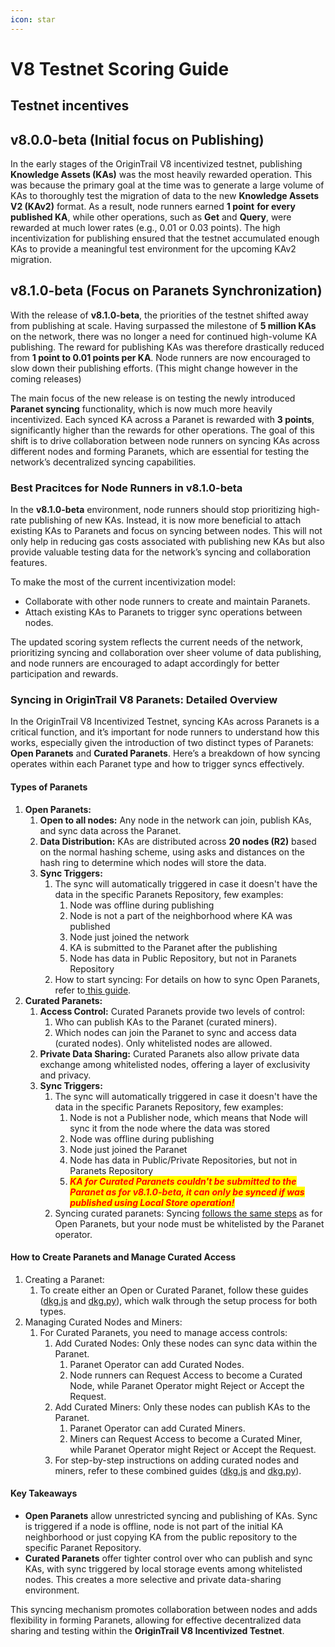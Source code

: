 ```yaml
---
icon: star
---
```


# V8 Testnet Scoring Guide

## Testnet incentives

## v8.0.0-beta (Initial focus on Publishing)

In the early stages of the OriginTrail V8 incentivized testnet, publishing **Knowledge Assets (KAs)** was the most heavily rewarded operation. This was because the primary goal at the time was to generate a large volume of KAs to thoroughly test the migration of data to the new **Knowledge Assets V2 (KAv2)** format. As a result, node runners earned **1 point** **for every published KA**, while other operations, such as **Get** and **Query**, were rewarded at much lower rates (e.g., 0.01 or 0.03 points). The high incentivization for publishing ensured that the testnet accumulated enough KAs to provide a meaningful test environment for the upcoming KAv2 migration.

## v8.1.0-beta (Focus on Paranets Synchronization)

With the release of **v8.1.0-beta**, the priorities of the testnet shifted away from publishing at scale. Having surpassed the milestone of **5 million KAs** on the network, there was no longer a need for continued high-volume KA publishing. The reward for publishing KAs was therefore drastically reduced from **1 point to 0.01 points per KA**. Node runners are now encouraged to slow down their publishing efforts. (This might change however in the coming releases)

The main focus of the new release is on testing the newly introduced **Paranet syncing** functionality, which is now much more heavily incentivized. Each synced KA across a Paranet is rewarded with **3 points**, significantly higher than the rewards for other operations. The goal of this shift is to drive collaboration between node runners on syncing KAs across different nodes and forming Paranets, which are essential for testing the network’s decentralized syncing capabilities.

### Best Pracitces for Node Runners in v8.1.0-beta

In the **v8.1.0-beta** environment, node runners should stop prioritizing high-rate publishing of new KAs. Instead, it is now more beneficial to attach existing KAs to Paranets and focus on syncing between nodes. This will not only help in reducing gas costs associated with publishing new KAs but also provide valuable testing data for the network’s syncing and collaboration features.

To make the most of the current incentivization model:

* Collaborate with other node runners to create and maintain Paranets.
* Attach existing KAs to Paranets to trigger sync operations between nodes.

The updated scoring system reflects the current needs of the network, prioritizing syncing and collaboration over sheer volume of data publishing, and node runners are encouraged to adapt accordingly for better participation and rewards.

### Syncing in OriginTrail V8 Paranets: Detailed Overview

In the OriginTrail V8 Incentivized Testnet, syncing KAs across Paranets is a critical function, and it’s important for node runners to understand how this works, especially given the introduction of two distinct types of Paranets: **Open Paranets** and **Curated Paranets**. Here’s a breakdown of how syncing operates within each Paranet type and how to trigger syncs effectively.

#### Types of Paranets

1. **Open Paranets:**
   1. **Open to all nodes:** Any node in the network can join, publish KAs, and sync data across the Paranet.
   2. **Data Distribution:** KAs are distributed across **20 nodes (R2)** based on the normal hashing scheme, using asks and distances on the hash ring to determine which nodes will store the data.
   3. **Sync Triggers:**
      1. The sync will automatically triggered in case it doesn't have the data in the specific Paranets Repository, few examples:
         1. Node was offline during publishing
         2. Node is not a part of the neighborhood where KA was published
         3. Node just joined the network
         4. KA is submitted to the Paranet after the publishing
         5. Node has data in Public Repository, but not in Paranets Repository
      2. How to start syncing: For details on how to sync Open Paranets, refer to[ this guide](../run-a-v8-core-node-on-testnet/sync-a-dkg-v8-paranet.md).
2. **Curated Paranets:**
   1. **Access Control:** Curated Paranets provide two levels of control:
      1. Who can publish KAs to the Paranet (curated miners).
      2. Which nodes can join the Paranet to sync and access data (curated nodes). Only whitelisted nodes are allowed.
   2. **Private Data Sharing:** Curated Paranets also allow private data exchange among whitelisted nodes, offering a layer of exclusivity and privacy.
   3. **Sync Triggers:**
      1. The sync will automatically triggered in case it doesn't have the data in the specific Paranets Repository, few examples:
         1. Node is not a Publisher node, which means that Node will sync it from the node where the data was stored
         2. Node was offline during publishing
         3. Node just joined the Paranet
         4. Node has data in Public/Private Repositories, but not in Paranets Repository
         5. _<mark style="color:red;">**KA for Curated Paranets couldn't be submitted to the Paranet as for v8.1.0-beta, it can only be synced if was published using Local Store operation!**</mark>_
      2. Syncing curated paranets: Syncing [follows the same steps](../run-a-v8-core-node-on-testnet/sync-a-dkg-v8-paranet.md) as for Open Paranets, but your node must be whitelisted by the Paranet operator.

#### How to Create Paranets and Manage Curated Access

1. Creating a Paranet:
   1. To create either an Open or Curated Paranet, follow these guides ([dkg.js](../v8-dkg-sdk/dkg-v8-js-client/interact-with-dkg-paranets.md#creating-a-paranet) and [dkg.py](../v8-dkg-sdk/dkg-v8-py-client/interact-with-dkg-paranets.md#creating-a-paranet)), which walk through the setup process for both types.
2. Managing Curated Nodes and Miners:
   1. For Curated Paranets, you need to manage access controls:
      1. Add Curated Nodes: Only these nodes can sync data within the Paranet.
         1. Paranet Operator can add Curated Nodes.
         2. Node runners can Request Access to become a Curated Node, while Paranet Operator might Reject or Accept the Request.
      2. Add Curated Miners: Only these nodes can publish KAs to the Paranet.
         1. Paranet Operator can add Curated Miners.
         2. Miners can Request Access to become a Curated Miner, while Paranet Operator might Reject or Accept the Request.
      3. For step-by-step instructions on adding curated nodes and miners, refer to these combined guides ([dkg.js](../v8-dkg-sdk/dkg-v8-js-client/interact-with-dkg-paranets.md#adding-removing-nodes-to-from-a-curated-paranet) and [dkg.py](../v8-dkg-sdk/dkg-v8-py-client/interact-with-dkg-paranets.md#adding-removing-nodes-to-from-a-paranet)).

#### Key Takeaways

* **Open Paranets** allow unrestricted syncing and publishing of KAs. Sync is triggered if a node is offline, node is not part of the initial KA neighborhood or just copying KA from the public repository to the specific Paranet Repository.
* **Curated Paranets** offer tighter control over who can publish and sync KAs, with sync triggered by local storage events among whitelisted nodes. This creates a more selective and private data-sharing environment.

This syncing mechanism promotes collaboration between nodes and adds flexibility in forming Paranets, allowing for effective decentralized data sharing and testing within the **OriginTrail V8 Incentivized Testnet**.
